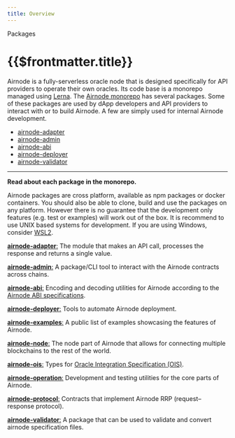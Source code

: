 ```yaml
---
title: Overview
---
```


<TitleSpan>Packages</TitleSpan>

# {{$frontmatter.title}}

<VersionWarning/>

Airnode is a fully-serverless oracle node that is designed specifically for API providers to operate their own oracles. Its code base is a monorepo managed using [Lerna](https://github.com/lerna/lerna). The [Airnode monorepo](https://github.com/api3dao/airnode/tree/v0.3/packages) has several packages. Some of these packages are used by dApp developers and API providers to interact with or to build Airnode. A few are simply used for internal Airnode development.

- [airnode-adapter](./adapter.md)
- [airnode-admin](./admin-cli.md)
- [airnode-abi](./airnode-abi.md)
- [airnode-deployer](./deployer.md)
- [airnode-validator](./validator.md)

---

**Read about each package in the monorepo.**

Airnode packages are cross platform, available as npm packages or docker containers. You should also be able to clone, build and use the packages on any platform. However there is no guarantee that the development only features (e.g. test or examples) will work out of the box. It is recommend to use UNIX based systems for development. If you are using Windows, consider [WSL2](https://docs.microsoft.com/en-us/windows/wsl/install).

[**airnode-adapter**:](https://github.com/api3dao/airnode/tree/v0.3/packages/airnode-adapter) The module that makes an API call, processes the response and returns a single value.

[**airnode-admin**:](https://github.com/api3dao/airnode/tree/v0.3/packages/airnode-admin) A package/CLI tool to interact with the Airnode contracts across chains.

[**airnode-abi**:](https://github.com/api3dao/airnode/tree/v0.3/packages/airnode-abi) Encoding and decoding utilities for Airnode according to the [Airnode ABI specifications](../specifications/airnode-abi-specifications.md).

[**airnode-deployer**:](https://github.com/api3dao/airnode/tree/v0.3/packages/airnode-deployer) Tools to automate Airnode deployment.

[**airnode-examples**:](https://github.com/api3dao/airnode/tree/v0.3/packages/airnode-examples) A public list of examples showcasing the features of Airnode.

[**airnode-node**:](https://github.com/api3dao/airnode/tree/v0.3/packages/airnode-node) The node part of Airnode that allows for connecting multiple blockchains to the rest of the world.

[**airnode-ois**:](https://github.com/api3dao/airnode/tree/v0.3/packages/airnode-ois) Types for [Oracle Integration Specification (OIS)](../specifications/ois.md).

[**airnode-operation**:](https://github.com/api3dao/airnode/tree/v0.3/packages/airnode-operation) Development and testing utilities for the core parts of Airnode.

[**airnode-protocol**:](https://github.com/api3dao/airnode/tree/v0.3/packages/airnode-protocol) Contracts that implement Airnode RRP (request–response protocol).

[**airnode-validator**:](https://github.com/api3dao/airnode/tree/v0.3/packages/airnode-validator) A package that can be used to validate and convert airnode specification files.
